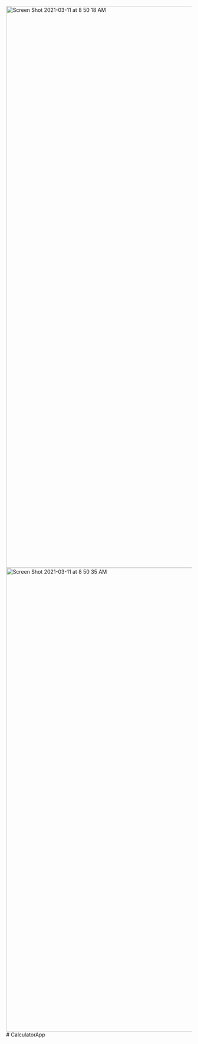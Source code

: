 <img width="1523" alt="Screen Shot 2021-03-11 at 8 50 18 AM" src="https://user-images.githubusercontent.com/43624011/110823997-7ad4fe00-8247-11eb-92ed-a6da68c79a08.png">
<img width="1257" alt="Screen Shot 2021-03-11 at 8 50 35 AM" src="https://user-images.githubusercontent.com/43624011/110824016-7f011b80-8247-11eb-9a41-94766401533c.png">
# CalculatorApp

